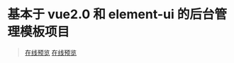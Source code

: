 # 基本于 vue2.0 和 element-ui 的后台管理模板项目 #
> [在线预览](http://118.25.11.58/ "vue2-element")
> <a href="#" onclick="window.open('http://118.25.11.58/')">在线预览</a>
